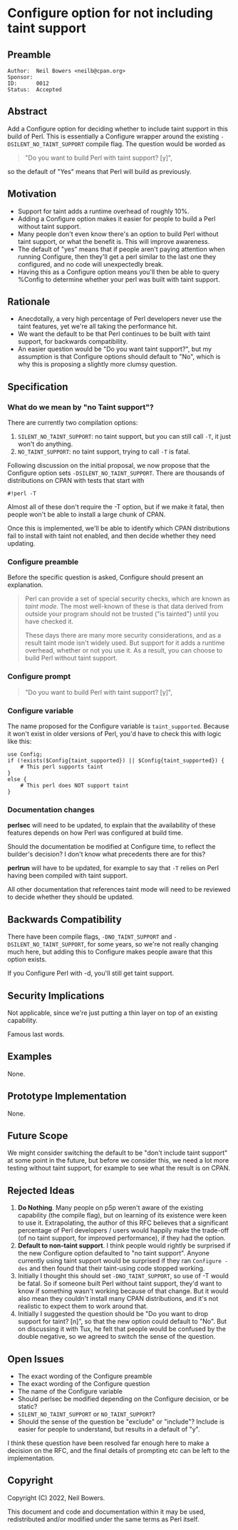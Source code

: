 # Configure option for not including taint support

## Preamble

    Author:  Neil Bowers <neilb@cpan.org>
    Sponsor:
    ID:      0012
    Status:  Accepted


## Abstract

Add a Configure option for deciding whether to include taint support
in this build of Perl.
This is essentially a Configure wrapper
around the existing `-DSILENT_NO_TAINT_SUPPORT` compile flag.
The question would be worded as

> "Do you want to build Perl with taint support? [y]",

so the default of "Yes" means that Perl will build as previously.

## Motivation

* Support for taint adds a runtime overhead of roughly 10%.
* Adding a Configure option makes it easier for people to build a
  Perl without taint support.
* Many people don't even know there's an option to build Perl without
  taint support, or what the benefit is.
  This will improve awareness.
* The default of "yes" means that if people aren't paying attention
  when running Configure, then they'll get a perl similar to the last
  one they configured, and no code will unexpectedly break.
* Having this as a Configure option means you'll then be able to
  query %Config to determine whether your
  perl was built with taint support.

## Rationale

* Anecdotally, a very high percentage of Perl developers never use
  the taint features, yet we're all taking the performance hit.
* We want the default to be that Perl continues to be built with
  taint support, for backwards compatibility.
* An easier question would be "Do you want taint support?",
  but my assumption is that Configure options should default to "No",
  which is why this is proposing a slightly more clumsy question.

## Specification

### What do we mean by "no Taint support"?

There are currently two compilation options:

1. `SILENT_NO_TAINT_SUPPORT`: no taint support, but you can still call `-T`,
   it just won't do anything.
2. `NO_TAINT_SUPPORT`: no taint support, trying to call `-T` is fatal.

Following discussion on the initial proposal,
we now propose that the Configure option sets `-DSILENT_NO_TAINT_SUPPORT`.
There are thousands of distributions on CPAN with tests that start with

    #!perl -T

Almost all of these don't require the -T option,
but if we make it fatal, then people won't be able to install a large chunk of CPAN.

Once this is implemented, we'll be able to identify which CPAN distributions fail
to install with taint not enabled, and then decide whether they need updating.

### Configure preamble

Before the specific question is asked,
Configure should present an explanation.

> Perl can provide a set of special security checks,
> which are known as *taint mode*.
> The most well-known of these is that data derived from
> outside your program should not be trusted ("is tainted")
> until you have checked it.
>
> These days there are many more security considerations,
> and as a result taint mode isn't widely used.
> But support for it adds a runtime overhead,
> whether or not you use it.
> As a result, you can choose to build Perl without taint support.

### Configure prompt

> "Do you want to build Perl with taint support? [y]",

### Configure variable

The name proposed for the Configure variable is `taint_supported`.
Because it won't exist in older versions of Perl,
you'd have to check this with logic like this:

    use Config;
    if (!exists($Config{taint_supported}) || $Config{taint_supported}) {
        # This perl supports taint
    }
    else {
        # This perl does NOT support taint
    }


### Documentation changes

**perlsec** will need to be updated, to explain that the availability
of these features depends on how Perl was configured at build time.

Should the documentation be modified at Configure time,
to reflect the builder's decision?
I don't know what precedents there are for this?

**perlrun** will have to be updated,
for example to say that `-T` relies on Perl having been compiled
with taint support.

All other documentation that references taint mode will need to be
reviewed to decide whether they should be updated.

## Backwards Compatibility

There have been compile flags, `-DNO_TAINT_SUPPORT` and `-DSILENT_NO_TAINT_SUPPORT`,
for some years, so we're not really changing much here,
but adding this to Configure makes people aware that this option exists.

If you Configure Perl with -d, you'll still get taint support.


## Security Implications

Not applicable, since we're just putting a thin layer on top
of an existing capability.

Famous last words.

## Examples

None.

## Prototype Implementation

None.

## Future Scope

We might consider switching the default to be "don't include taint support"
at some point in the future,
but before we consider this,
we need a lot more testing without taint support,
for example to see what the result is on CPAN.

## Rejected Ideas

1. **Do Nothing**. Many people on p5p weren't aware of the existing capability
   (the compile flag), but on learning of its existence were keen to use it.
   Extrapolating, the author of this RFC believes that a significant
   percentage of Perl developers / users would happily make the trade-off
   (of no taint support, for improved performance), if they had the option.
2. **Default to non-taint support**. I think people would rightly be surprised
   if the new Configure option defaulted to "no taint support".
   Anyone currently using taint support would be surprised if they ran
   `Configure -des` and then found that their taint-using code stopped working.
3. Initially I thought this should set `-DNO_TAINT_SUPPORT`, so use of -T would be fatal.
   So if someone built Perl without taint support, they'd want to know if something
   wasn't working because of that change. But it would also mean they couldn't install
   many CPAN distributions, and it's not realistic to expect them to work around that.
4. Initially I suggested the question should be "Do you want to drop support for taint? [n]",
   so that the new option could default to "No". But on discussing it with Tux, he felt
   that people would be confused by the double negative, so we agreed to switch the sense
   of the question.

## Open Issues

* The exact wording of the Configure preamble
* The exact wording of the Configure question
* The name of the Configure variable
* Should perlsec be modified depending on the Configure decision,
  or be static?
* `SILENT_NO_TAINT_SUPPORT` or `NO_TAINT_SUPPORT`?
* Should the sense of the question be "exclude" or "include"?
  Include is easier for people to understand, but results in a default of "y".

I think these question have been resolved far enough here to make a decision on the RFC,
and the final details of prompting etc can be left to the implementation.

## Copyright

Copyright (C) 2022, Neil Bowers.

This document and code and documentation within it may be used,
redistributed and/or modified under the same terms as Perl itself.

